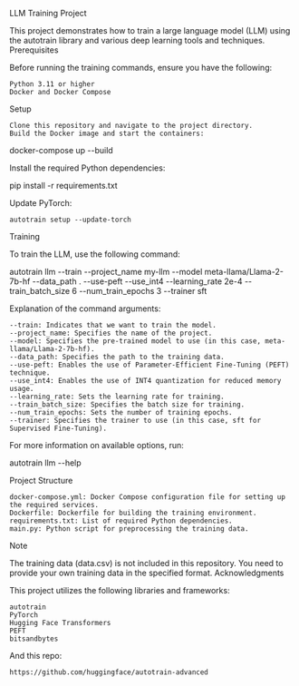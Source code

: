 LLM Training Project

This project demonstrates how to train a large language model (LLM) using the autotrain library and various deep learning tools and techniques.
Prerequisites

Before running the training commands, ensure you have the following:

    Python 3.11 or higher
    Docker and Docker Compose

Setup

    Clone this repository and navigate to the project directory.
    Build the Docker image and start the containers:

docker-compose up --build

Install the required Python dependencies:

pip install -r requirements.txt

Update PyTorch:

    autotrain setup --update-torch

Training

To train the LLM, use the following command:

autotrain llm --train --project_name my-llm --model meta-llama/Llama-2-7b-hf --data_path . --use-peft --use_int4 --learning_rate 2e-4 --train_batch_size 6 --num_train_epochs 3 --trainer sft

Explanation of the command arguments:

    --train: Indicates that we want to train the model.
    --project_name: Specifies the name of the project.
    --model: Specifies the pre-trained model to use (in this case, meta-llama/Llama-2-7b-hf).
    --data_path: Specifies the path to the training data.
    --use-peft: Enables the use of Parameter-Efficient Fine-Tuning (PEFT) technique.
    --use_int4: Enables the use of INT4 quantization for reduced memory usage.
    --learning_rate: Sets the learning rate for training.
    --train_batch_size: Specifies the batch size for training.
    --num_train_epochs: Sets the number of training epochs.
    --trainer: Specifies the trainer to use (in this case, sft for Supervised Fine-Tuning).

For more information on available options, run:

autotrain llm --help

Project Structure

    docker-compose.yml: Docker Compose configuration file for setting up the required services.
    Dockerfile: Dockerfile for building the training environment.
    requirements.txt: List of required Python dependencies.
    main.py: Python script for preprocessing the training data.

Note

The training data (data.csv) is not included in this repository. You need to provide your own training data in the specified format.
Acknowledgments

This project utilizes the following libraries and frameworks:

    autotrain
    PyTorch
    Hugging Face Transformers
    PEFT
    bitsandbytes

And this repo:
   
    https://github.com/huggingface/autotrain-advanced